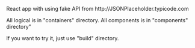 <p>React app with using fake API from http://JSONPlaceholder.typicode.com</p>
<p>All logical is in "containers" directory. All components is in "components" directory"</p>
<p>If you want to try it, just use "build" directory.</p>
